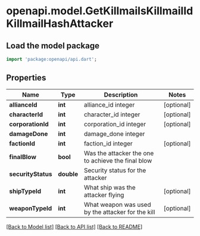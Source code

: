 # openapi.model.GetKillmailsKillmailIdKillmailHashAttacker

## Load the model package
```dart
import 'package:openapi/api.dart';
```

## Properties
Name | Type | Description | Notes
------------ | ------------- | ------------- | -------------
**allianceId** | **int** | alliance_id integer | [optional] 
**characterId** | **int** | character_id integer | [optional] 
**corporationId** | **int** | corporation_id integer | [optional] 
**damageDone** | **int** | damage_done integer | 
**factionId** | **int** | faction_id integer | [optional] 
**finalBlow** | **bool** | Was the attacker the one to achieve the final blow  | 
**securityStatus** | **double** | Security status for the attacker  | 
**shipTypeId** | **int** | What ship was the attacker flying  | [optional] 
**weaponTypeId** | **int** | What weapon was used by the attacker for the kill  | [optional] 

[[Back to Model list]](../README.md#documentation-for-models) [[Back to API list]](../README.md#documentation-for-api-endpoints) [[Back to README]](../README.md)


